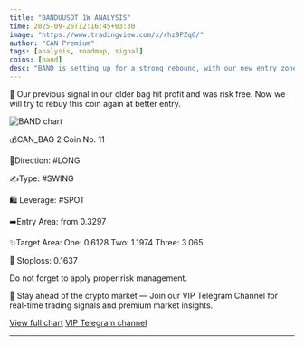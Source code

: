 ```yaml
---
title: "BANDUUSDT 1W ANALYSIS"
time: 2025-09-26T12:16:45+03:30
image: "https://www.tradingview.com/x/rhz9PZqG/"
author: "CAN Premium"
tags: [analysis, roadmap, signal]
coins: [band]
desc: "BAND is setting up for a strong rebound, with our new entry zone offering a chance to turn this coin into a profitable long swing once again."
---
```


📣 Our previous signal in our older bag hit profit and was risk free. Now we will try to rebuy this coin again at better entry. 

![BAND chart](https://www.tradingview.com/x/rhz9PZqG/)

💰CAN_BAG 2 Coin No. 11

🔼Direction: #LONG

✍️Type: #SWING

🛍 Leverage: #SPOT

➡️Entry Area: from 0.3297

✨Target Area: 
One: 0.6128
Two: 1.1974
Three: 3.065

🔴 Stoploss: 0.1637

Do not forget to apply proper risk management.

🔔 Stay ahead of the crypto market — Join our VIP Telegram Channel for real-time trading signals and premium market insights.

[View full chart](https://www.tradingview.com/x/rhz9PZqG/)
[VIP Telegram channel](https://t.me/+2znhsiCGpI81MzQ0)

---